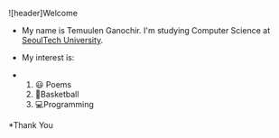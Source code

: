 ![header]Welcome
* My name is Temuulen Ganochir. I'm studying Computer Science at [SeoulTech University](https://en.seoultech.ac.kr/).

* My interest is:
*   1. :smiley: Poems
    3. 🏀Basketball
    4. 💻Programming


*Thank You 

<!--
**temuulengan/temuulengan** is a ✨ _special_ ✨ repository because its `README.md` (this file) appears on your GitHub profile.

Here are some ideas to get you started:

- 🔭 I’m currently working on ...
- 🌱 I’m currently learning ...
- 👯 I’m looking to collaborate on ...
- 🤔 I’m looking for help with ...
- 💬 Ask me about ...
- 📫 How to reach me: ...
- 😄 Pronouns: ...
- ⚡ Fun fact: ...
-->
